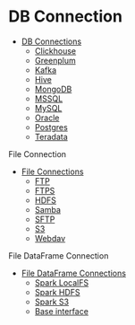 <a id="connection"></a>

# DB Connection

* [DB Connections](db_connection/index.md)
  * [Clickhouse](db_connection/clickhouse/index.md)
  * [Greenplum](db_connection/greenplum/index.md)
  * [Kafka](db_connection/kafka/index.md)
  * [Hive](db_connection/hive/index.md)
  * [MongoDB](db_connection/mongodb/index.md)
  * [MSSQL](db_connection/mssql/index.md)
  * [MySQL](db_connection/mysql/index.md)
  * [Oracle](db_connection/oracle/index.md)
  * [Postgres](db_connection/postgres/index.md)
  * [Teradata](db_connection/teradata/index.md)

 File Connection

* [File Connections](file_connection/index.md)
  * [FTP](file_connection/ftp.md)
  * [FTPS](file_connection/ftps.md)
  * [HDFS](file_connection/hdfs/index.md)
  * [Samba](file_connection/samba.md)
  * [SFTP](file_connection/sftp.md)
  * [S3](file_connection/s3.md)
  * [Webdav](file_connection/webdav.md)

 File DataFrame Connection

* [File DataFrame Connections](file_df_connection/index.md)
  * [Spark LocalFS](file_df_connection/spark_local_fs.md)
  * [Spark HDFS](file_df_connection/spark_hdfs/index.md)
  * [Spark S3](file_df_connection/spark_s3/index.md)
  * [Base interface](file_df_connection/base.md)
